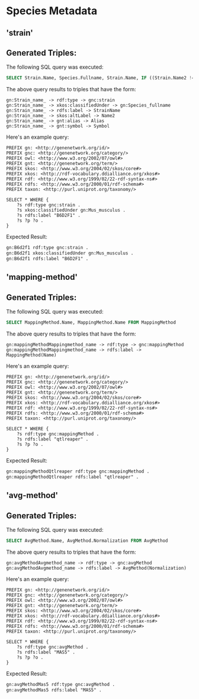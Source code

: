 # Species Metadata
## 'strain'

## Generated Triples:

The following SQL query was executed:

```sql
SELECT Strain.Name, Species.Fullname, Strain.Name, IF ((Strain.Name2 != Strain.Name), Strain.Name2, '') AS Name2, IF ((Strain.Alias != Strain.Name), Strain.Alias, '') AS Alias, IF ((Strain.Symbol != Strain.Name), Strain.Symbol, '') AS Symbol FROM Strain LEFT JOIN Species ON Strain.SpeciesId = Species.SpeciesId
```

The above query results to triples that have the form:

```text
gn:Strain_name_ -> rdf:type -> gnc:strain 
gn:Strain_name_ -> xkos:classifiedUnder -> gn:Species_fullname 
gn:Strain_name_ -> rdfs:label -> StrainName 
gn:Strain_name_ -> skos:altLabel -> Name2 
gn:Strain_name_ -> gnt:alias -> Alias 
gn:Strain_name_ -> gnt:symbol -> Symbol 
```
Here's an example query:

```sparql
PREFIX gn: <http://genenetwork.org/id/> 
PREFIX gnc: <http://genenetwork.org/category/> 
PREFIX owl: <http://www.w3.org/2002/07/owl#> 
PREFIX gnt: <http://genenetwork.org/term/> 
PREFIX skos: <http://www.w3.org/2004/02/skos/core#> 
PREFIX xkos: <http://rdf-vocabulary.ddialliance.org/xkos#> 
PREFIX rdf: <http://www.w3.org/1999/02/22-rdf-syntax-ns#> 
PREFIX rdfs: <http://www.w3.org/2000/01/rdf-schema#> 
PREFIX taxon: <http://purl.uniprot.org/taxonomy/> 

SELECT * WHERE { 
    ?s rdf:type gnc:strain .
    ?s xkos:classifiedUnder gn:Mus_musculus .
    ?s rdfs:label "B6D2F1" .
    ?s ?p ?o .
}
```

Expected Result:

```rdf
gn:B6d2f1 rdf:type gnc:strain .
gn:B6d2f1 xkos:classifiedUnder gn:Mus_musculus .
gn:B6d2f1 rdfs:label "B6D2F1" .
```


## 'mapping-method'

## Generated Triples:

The following SQL query was executed:

```sql
SELECT MappingMethod.Name, MappingMethod.Name FROM MappingMethod
```

The above query results to triples that have the form:

```text
gn:mappingMethodMappingmethod_name -> rdf:type -> gnc:mappingMethod 
gn:mappingMethodMappingmethod_name -> rdfs:label -> MappingMethod(Name) 
```
Here's an example query:

```sparql
PREFIX gn: <http://genenetwork.org/id/> 
PREFIX gnc: <http://genenetwork.org/category/> 
PREFIX owl: <http://www.w3.org/2002/07/owl#> 
PREFIX gnt: <http://genenetwork.org/term/> 
PREFIX skos: <http://www.w3.org/2004/02/skos/core#> 
PREFIX xkos: <http://rdf-vocabulary.ddialliance.org/xkos#> 
PREFIX rdf: <http://www.w3.org/1999/02/22-rdf-syntax-ns#> 
PREFIX rdfs: <http://www.w3.org/2000/01/rdf-schema#> 
PREFIX taxon: <http://purl.uniprot.org/taxonomy/> 

SELECT * WHERE { 
    ?s rdf:type gnc:mappingMethod .
    ?s rdfs:label "qtlreaper" .
    ?s ?p ?o .
}
```

Expected Result:

```rdf
gn:mappingMethodQtlreaper rdf:type gnc:mappingMethod .
gn:mappingMethodQtlreaper rdfs:label "qtlreaper" .
```


## 'avg-method'

## Generated Triples:

The following SQL query was executed:

```sql
SELECT AvgMethod.Name, AvgMethod.Normalization FROM AvgMethod
```

The above query results to triples that have the form:

```text
gn:avgMethodAvgmethod_name -> rdf:type -> gnc:avgMethod 
gn:avgMethodAvgmethod_name -> rdfs:label -> AvgMethod(Normalization) 
```
Here's an example query:

```sparql
PREFIX gn: <http://genenetwork.org/id/> 
PREFIX gnc: <http://genenetwork.org/category/> 
PREFIX owl: <http://www.w3.org/2002/07/owl#> 
PREFIX gnt: <http://genenetwork.org/term/> 
PREFIX skos: <http://www.w3.org/2004/02/skos/core#> 
PREFIX xkos: <http://rdf-vocabulary.ddialliance.org/xkos#> 
PREFIX rdf: <http://www.w3.org/1999/02/22-rdf-syntax-ns#> 
PREFIX rdfs: <http://www.w3.org/2000/01/rdf-schema#> 
PREFIX taxon: <http://purl.uniprot.org/taxonomy/> 

SELECT * WHERE { 
    ?s rdf:type gnc:avgMethod .
    ?s rdfs:label "MAS5" .
    ?s ?p ?o .
}
```

Expected Result:

```rdf
gn:avgMethodMas5 rdf:type gnc:avgMethod .
gn:avgMethodMas5 rdfs:label "MAS5" .
```

